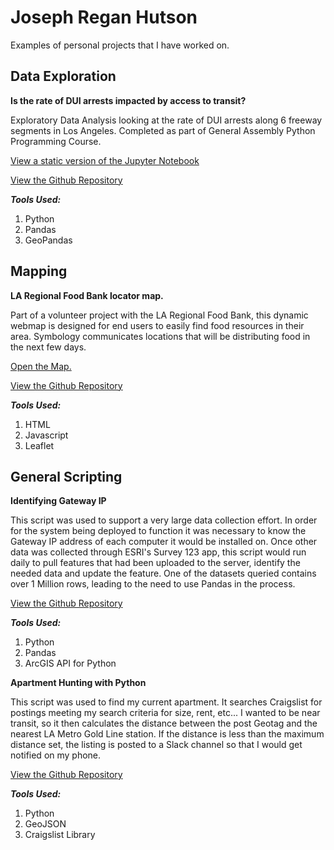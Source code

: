 # Joseph Regan Hutson

Examples of personal projects that I have worked on.

## Data Exploration

**Is the rate of DUI arrests impacted by access to transit?**

Exploratory Data Analysis looking at the rate of DUI arrests along 6 freeway segments in Los Angeles. Completed as part of General Assembly Python Programming Course.

[View a static version of the Jupyter Notebook](https://jrhutson.github.io/dui_rate_vs_transit/)

[View the Github Repository](https://github.com/JRHutson/dui_rate_vs_transit)

***Tools Used:***
1. Python
2. Pandas
3. GeoPandas

## Mapping

**LA Regional Food Bank locator map.**

Part of a volunteer project with the LA Regional Food Bank, this dynamic webmap is designed for end users to easily find food resources in their area. Symbology communicates locations that will be distributing food in the next few days. 

[Open the Map.](http://jrhutson.github.io/Food-Resource-Map/)

[View the Github Repository](https://github.com/JRHutson/Food-Resource-Map)

***Tools Used:***
1. HTML
2. Javascript
3. Leaflet

## General Scripting

**Identifying Gateway IP**

This script was used to support a very large data collection effort. In order for the system being deployed to function it was necessary to know the Gateway IP address of each computer it would be installed on. Once other data was collected through ESRI's Survey 123 app, this script would run daily to pull features that had been uploaded to the server, identify the needed data and update the feature. One of the datasets queried contains over 1 Million rows, leading to the need to use Pandas in the process. 

[View the Github Repository](https://github.com/JRHutson/PopulateGatewayIP)

***Tools Used:***
1. Python
2. Pandas
3. ArcGIS API for Python

**Apartment Hunting with Python**

This script was used to find my current apartment. It searches Craigslist for postings meeting my search criteria for size, rent, etc... I wanted to be near transit, so it then calculates the distance between the post Geotag and the nearest LA Metro Gold Line station. If the distance is less than the maximum distance set, the listing is posted to a Slack channel so that I would get notified on my phone. 

[View the Github Repository](https://github.com/JRHutson/CraigslistHousing)

***Tools Used:***
1. Python
2. GeoJSON
3. Craigslist Library
